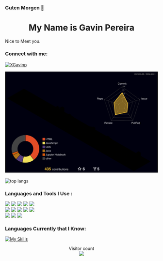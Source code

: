  ### Guten Morgen 👋

<h1 align="center">My Name is Gavin Pereira</h1>

Nice to Meet you.

<h3 align="left">Connect with me:</h3>
<p align="left">
<a href="https://www.linkedin.com/in/gavin-pereira-61223621a/" target="blank"><img align="center" src="https://www.vectorlogo.zone/logos/linkedin/linkedin-ar21.svg" alt="XGavinp" height="60" width="120" /></a>
</p>

![](./profile-3d-contrib/profile-night-rainbow.svg)

<img width=325 align="center" src="https://github-readme-stats.vercel.app/api/top-langs/?username=XGavinp&langs_count=8&layout=compact&theme=react&border_radius=10&size_weight=0.5&count_weight=0.5&exclude_repo=github-readme-stats" alt="top langs" />

### Languages and Tools I Use :
<code><img width="10%" src="https://www.vectorlogo.zone/logos/python/python-ar21.svg"></code>
<code><img width="10%" src="https://www.vectorlogo.zone/logos/java/java-ar21.svg"></code>
<code><img width="10%" src="https://www.vectorlogo.zone/logos/javascript/javascript-horizontal.svg"></code>
<code><img width="10%" src="https://www.vectorlogo.zone/logos/w3_html5/w3_html5-ar21.svg"></code>
<code><img width="10%" src="https://www.vectorlogo.zone/logos/w3_css/w3_css-ar21.svg"></code>
<br />
<code><img width="10%" src="https://www.vectorlogo.zone/logos/github/github-ar21.svg"></code>
<code><img width="10%" src="https://www.vectorlogo.zone/logos/canva/canva-ar21.svg"></code>
<code><img width="10%" src="https://www.vectorlogo.zone/logos/figma/figma-ar21.svg"></code>
<code><img width="10%" src="https://www.vectorlogo.zone/logos/djangoproject/djangoproject-ar21.svg"></code>
<code><img width="10%" src="https://www.vectorlogo.zone/logos/visualstudio_code/visualstudio_code-ar21.svg"></code>
<br />
<code><img width="10%" src="https://www.vectorlogo.zone/logos/git-scm/git-scm-ar21.svg"></code>
<code><img width="10%" src="https://www.vectorlogo.zone/logos/reactjs/reactjs-ar21.svg"></code>
<code><img width="10%" src="https://www.vectorlogo.zone/logos/mysql/mysql-ar21.svg"></code>

### Languages Currently that I Know:
[![My Skills](https://skillicons.dev/icons?i=c,python,java,js,html,css,mysql)](https://skillicons.dev)


<p align="center"> 
  Visitor count<br>
  <a href="https://ra1nbow.xyz?ref=github">
    <img src="https://profile-counter.glitch.me/XGavinp/count.svg"/>
  </a>
